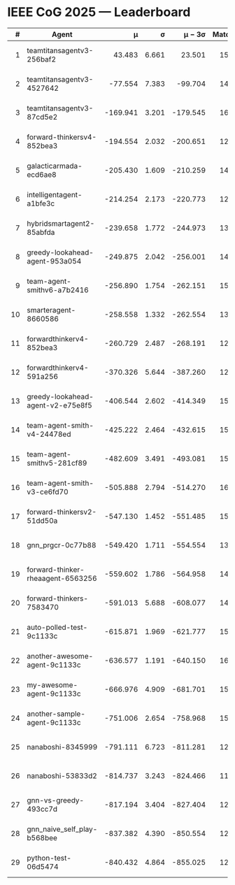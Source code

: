 # IEEE CoG 2025 — Leaderboard

| # | Agent | μ | σ | μ − 3σ | Matches | Updated |
|---:|---|---:|---:|---:|---:|---|
| 1 | teamtitansagentv3-256baf2 | 43.483 | 6.661 | 23.501 | 15656 | 2025-08-23 11:42 |
| 2 | teamtitansagentv3-4527642 | -77.554 | 7.383 | -99.704 | 14990 | 2025-08-23 11:42 |
| 3 | teamtitansagentv3-87cd5e2 | -169.941 | 3.201 | -179.545 | 16266 | 2025-08-23 11:42 |
| 4 | forward-thinkersv4-852bea3 | -194.554 | 2.032 | -200.651 | 12215 | 2025-08-23 11:42 |
| 5 | galacticarmada-ecd6ae8 | -205.430 | 1.609 | -210.259 | 14320 | 2025-08-23 11:42 |
| 6 | intelligentagent-a1bfe3c | -214.254 | 2.173 | -220.773 | 12873 | 2025-08-23 11:42 |
| 7 | hybridsmartagent2-85abfda | -239.658 | 1.772 | -244.973 | 13370 | 2025-08-23 11:42 |
| 8 | greedy-lookahead-agent-953a054 | -249.875 | 2.042 | -256.001 | 14630 | 2025-08-23 11:42 |
| 9 | team-agent-smithv6-a7b2416 | -256.890 | 1.754 | -262.151 | 15040 | 2025-08-23 11:42 |
| 10 | smarteragent-8660586 | -258.558 | 1.332 | -262.554 | 13004 | 2025-08-23 11:42 |
| 11 | forwardthinkerv4-852bea3 | -260.729 | 2.487 | -268.191 | 12514 | 2025-08-23 11:42 |
| 12 | forwardthinkerv4-591a256 | -370.326 | 5.644 | -387.260 | 12670 | 2025-08-23 11:42 |
| 13 | greedy-lookahead-agent-v2-e75e8f5 | -406.544 | 2.602 | -414.349 | 15150 | 2025-08-23 11:42 |
| 14 | team-agent-smith-v4-24478ed | -425.222 | 2.464 | -432.615 | 15802 | 2025-08-23 11:42 |
| 15 | team-agent-smithv5-281cf89 | -482.609 | 3.491 | -493.081 | 15220 | 2025-08-23 11:42 |
| 16 | team-agent-smith-v3-ce6fd70 | -505.888 | 2.794 | -514.270 | 16602 | 2025-08-23 11:42 |
| 17 | forward-thinkersv2-51dd50a | -547.130 | 1.452 | -551.485 | 15040 | 2025-08-23 11:42 |
| 18 | gnn_prgcr-0c77b88 | -549.420 | 1.711 | -554.554 | 13700 | 2025-08-23 11:42 |
| 19 | forward-thinker-rheaagent-6563256 | -559.602 | 1.786 | -564.958 | 14640 | 2025-08-23 11:42 |
| 20 | forward-thinkers-7583470 | -591.013 | 5.688 | -608.077 | 14280 | 2025-08-23 11:42 |
| 21 | auto-polled-test-9c1133c | -615.871 | 1.969 | -621.777 | 15380 | 2025-08-23 11:42 |
| 22 | another-awesome-agent-9c1133c | -636.577 | 1.191 | -640.150 | 16240 | 2025-08-23 11:42 |
| 23 | my-awesome-agent-9c1133c | -666.976 | 4.909 | -681.701 | 15420 | 2025-08-23 11:42 |
| 24 | another-sample-agent-9c1133c | -751.006 | 2.654 | -758.968 | 15320 | 2025-08-23 11:42 |
| 25 | nanaboshi-8345999 | -791.111 | 6.723 | -811.281 | 12910 | 2025-08-23 11:42 |
| 26 | nanaboshi-53833d2 | -814.737 | 3.243 | -824.466 | 11740 | 2025-08-23 11:42 |
| 27 | gnn-vs-greedy-493cc7d | -817.194 | 3.404 | -827.404 | 12420 | 2025-08-23 11:42 |
| 28 | gnn_naive_self_play-b568bee | -837.382 | 4.390 | -850.554 | 12380 | 2025-08-23 11:42 |
| 29 | python-test-06d5474 | -840.432 | 4.864 | -855.025 | 12610 | 2025-08-23 11:42 |
